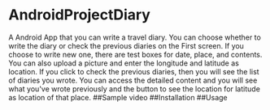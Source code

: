 # AndroidProjectDiary
A Android App that you can write a travel diary. You can choose whether to write the diary or check the previous diaries on the First screen. 
If you choose to write new one, there are test boxes for date, place, and contents. You can also upload a picture and enter the longitude and latitude as location.
If you click to check the previous diaries, then you will see the list of diaries you wrote. You can access the detailed content and you will see what you've wrote previously and the button to see the location for latitude as location of that place.
##Sample video
##Installation
##Usage
